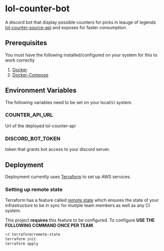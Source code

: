 # lol-counter-bot
A discord bot that display possible counters for picks in leauge of legends [lol-counter-source-api](https://github.com/austin1237/lol-counter-api) and exposes for faster consumption.

## Prerequisites
You must have the following installed/configured on your system for this to work correctly<br />
1. [Docker](https://www.docker.com/)
2. [Docker-Compose](https://docs.docker.com/compose/)

## Environment Variables
The following variables need to be set on your local/ci system.

### COUNTER_API_URL
Url of the deployed lol-counter-api 
### DISCORD_BOT_TOKEN
token that grants bot access to your discord server.

## Deployment
Deployment currently uses [Terraform](https://www.terraform.io/) to set up AWS services.

### Setting up remote state
Terraform has a feature called [remote state](https://www.terraform.io/docs/state/remote.html) which ensures the state of your infrastructure to be in sync for mutiple team members as well as any CI system.

This project **requires** this feature to be configured. To configure **USE THE FOLLOWING COMMAND ONCE PER TEAM**.

```bash
cd terraform/remote-state
terraform init
terraform apply
```